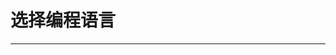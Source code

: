 ﻿# 选择编程语言

---

<BoxCube
:items="[
{
name: 'Kotlin',
link: 'kotlin',
icon: 'material-icon-theme:kotlin',
color: '#2ecc71'
},
{
name: 'Java',
link: 'java',
icon: 'material-icon-theme:java',
color: '#2ecc71'
},
{
name: 'Python',
link: '',
icon: 'logos:python',
color: '#2ecc71'
},
{
name: 'Lua',
link: '',
icon: 'devicon:lua',
color: '#2ecc71'
}
]"
/>